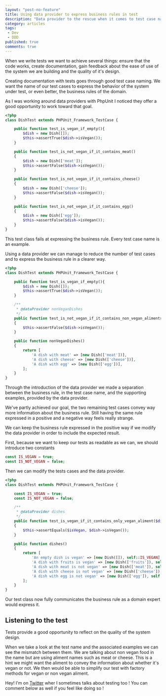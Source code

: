 ```yaml
---
layout: "post-no-feature"
title: Using data provider to express business rules in test
description: "Data provider to the rescue when it comes to test case naming."
category: articles
tags:
 - Dev
 - DDD
published: true
comments: true
---
```


When we write tests we want to achieve several things: ensure that the code works, create documentation, gain feedback about the ease of use of the system we are building and the quality of it's design.

Creating documentation with tests goes through good test case naming. We want the name of our test cases to express the behavior of the system under test, or even better, the business rules of the domain.

As I was working around data providers with PhpUnit I noticed they offer a good opportunity to work toward that goal.

```php
<?php
class DishTest extends PHPUnit_Framework_TestCase {

	public function test_is_vegan_if_empty(){
		$dish = new Dish([]);
		$this->assertTrue($dish->isVegan());
	}

	public function test_is_not_vegan_if_it_contains_meat()
	{
		$dish = new Dish(['meat']);
		$this->assertFalse($dish->isVegan());
	}

	public function test_is_not_vegan_if_it_contains_cheese()
	{
		$dish = new Dish(['cheese']);
		$this->assertFalse($dish->isVegan());
	}

	public function test_is_not_vegan_if_it_contains_egg()
	{
		$dish = new Dish(['egg']);
		$this->assertFalse($dish->isVegan());
	}
}
```


This test class fails at expressing the business rule. Every test case name is an example.

Using a data provider we can manage to reduce the number of test cases and to express the business rule in a clearer way.

```php
<?php
class DishTest extends PHPUnit_Framework_TestCase {

	public function test_is_vegan_if_empty(){
		$dish = new Dish([]);
		$this->assertTrue($dish->isVegan());
	}

	/**
	 * @dataProvider nonVeganDishes
	 */
	public function test_is_not_vegan_if_it_contains_non_vegan_aliments($dish)
	{
		$this->assertFalse($dish->isVegan());
	}

	public function nonVeganDishes()
	{
		return [
			'A dish with meat' => [new Dish(['meat'])],
			'A dish with cheese' => [new Dish(['cheese'])],
			'A dish with egg' => [new Dish(['egg'])],
		];
	}
}

```

Through the introduction of the data provider we made a separation between the business rule, in the test case name, and the supporting examples, provided by the data provider.

We've partly achieved our goal, the two remaining test cases convey way more information about the business rule. Still having the same rule expressed in a positive and a negative way feels really strange.

We can keep the business rule expressed in the positive way if we modify the data provider in order to include the expected result.

First, because we want to keep our tests as readable as we can, we should introduce two constants

```php
const IS_VEGAN = true;
const IS_NOT_VEGAN = false;
```

Then we can modify the tests cases and the data provider.

```php
<?php
class DishTest extends PHPUnit_Framework_TestCase {

	const IS_VEGAN = true;
	const IS_NOT_VEGAN = false;

	/**
	 * @dataProvider dishes
	 */
	public function test_is_vegan_if_it_contains_only_vegan_aliment($dish, $isVegan)
	{
		$this->assertEquals($isVegan, $dish->isVegan());
	}

	public function dishes()
	{
		return [
			'An empty dish is vegan' => [new Dish([]), self::IS_VEGAN],
			'A dish with fruits is vegan' => [new Dish(['fruits']), self::IS_VEGAN],
			'A dish with meat is not vegan' => [new Dish(['meat']), self::IS_NOT_VEGAN],
			'A dish with cheese is not vegan' => [new Dish(['cheese']), self::IS_NOT_VEGAN],
			'A dish with egg is not vegan' => [new Dish(['egg']), self::IS_NOT_VEGAN],
		];
	}
}

```

Our test class now fully communicates the business rule as a domain expert would express it.

## Listening to the test
Tests provide a good opportunity to reflect on the quality of the system design.

When we take a look at the test name and the associated examples we can see the mismatch between them. We are talking about non vegan food in the name but are using aliment names such as meat or cheese. This is a hint we might want the aliment to convey the information about whether it's vegan or not. We then would be able to simplify our test with factory methods for vegan or non vegan aliment.

Hey! I'm on [Twitter](https://twitter.com/selrahcd) wher I sometimes talks about testing too ! You can comment below as well if you feel like doing so !
